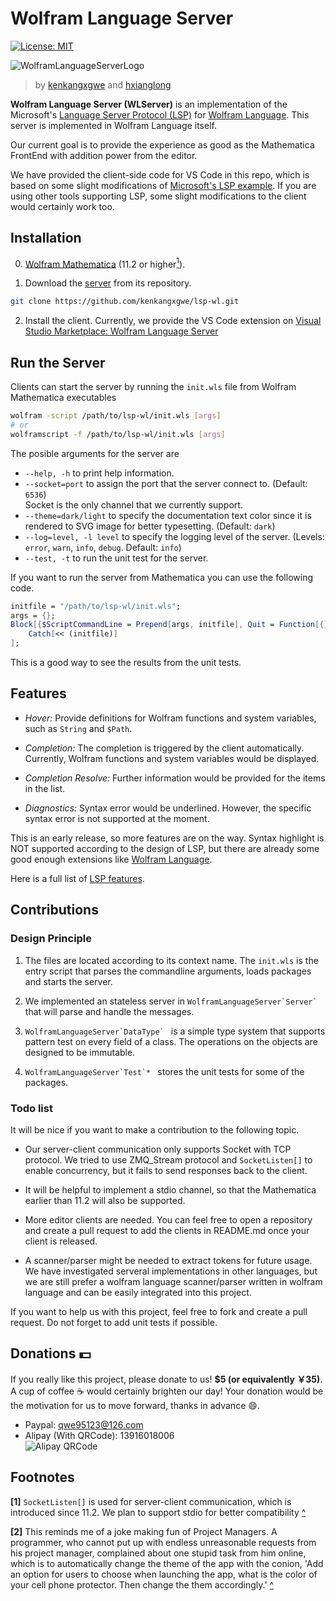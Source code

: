 # Wolfram Language Server

[![License: MIT](https://img.shields.io/badge/License-MIT-yellow.svg)](https://opensource.org/licenses/MIT)

![WolframLanguageServerLogo](https://raw.githubusercontent.com/kenkangxgwe/lsp-wl/develop/images/wolfram-language-server-logo-clipped.png)
> by [kenkangxgwe](mailto:kenkangxgwe@gmail.com) and [hxianglong](https://github.com/huxianglong) 

**Wolfram Language Server (WLServer)** is an implementation of the Microsoft's
[Language Server Protocol
(LSP)](https://microsoft.github.io/language-server-protocol) for [Wolfram
Language](http://www.wolfram.com/language). This server is
implemented in Wolfram Language itself.

Our current goal is to provide the experience as good as the Mathematica FrontEnd 
with addition power from the editor.

We have provided the client-side code for VS Code in this repo, which is based on some slight
modifications of [Microsoft's LSP
example](https://github.com/Microsoft/vscode-extension-samples/tree/master/lsp-sample).
If you are using other tools supporting LSP, some slight modifications to the
client would certainly work too.

## Installation

0. [Wolfram Mathematica](http://www.wolfram.com/mathematica/) (11.2 or
    higher<a name="ref1"></a>[<sup>1</sup>](#footnote1)).

1. Download the [server](https://github.com/kenkangxgwe/lsp-wl) from its
   repository.

  ``` sh
  git clone https://github.com/kenkangxgwe/lsp-wl.git
  ```

2. Install the client. Currently, we provide the VS Code extension on [Visual
Studio Marketplace: Wolfram Language Server]()

## Run the Server

Clients can start the server by running the `init.wls` file from Wolfram
Mathematica executables

``` sh
wolfram -script /path/to/lsp-wl/init.wls [args]
# or
wolframscript -f /path/to/lsp-wl/init.wls [args]
```

The posible arguments for the server are

* `--help, -h` to print help information.
* `--socket=port` to assign the port that the server connect to. (Default:
`6536`)  
Socket is the only channel that we currently support.
* `--theme=dark/light` to specify the documentation text color since it is rendered
  to SVG image for better typesetting. (Default: `dark`)
* `--log=level, -l level` to specify the logging level of the server.
  (Levels: `error`, `warn`, `info`, `debug`. Default: `info`)
* `--test, -t` to run the unit test for the server.

If you want to run the server from Mathematica you can use the following code.

``` mathematica
initfile = "/path/to/lsp-wl/init.wls";
args = {};
Block[{$ScriptCommandLine = Prepend[args, initfile], Quit = Function[{}, Throw[Null]]},
    Catch[<< (initfile)]
];
```

This is a good way to see the results from the unit tests.

## Features

- *Hover:* Provide definitions for Wolfram functions and system variables, such
  as `String` and `$Path`.

- *Completion:* The completion is triggered by the client automatically.
  Currently, Wolfram functions and system variables would be displayed.

- *Completion Resolve:* Further information would be provided for the items in
  the list.

- *Diagnostics:* Syntax error would be underlined. However, the specific syntax
  error is not supported at the moment.
  
This is an early release, so more features are on the way. Syntax highlight is
NOT supported according to the design of LSP, but there are already some good
enough extensions like [Wolfram
Language](https://marketplace.visualstudio.com/items?itemName=flipphillips.wolfram-language).

Here is a full list of [LSP features](https://microsoft.github.io/language-server-protocol/specification).

## Contributions

### Design Principle

1. The files are located according to its context name. The `init.wls` is the
   entry script that parses the commandline arguments, loads packages
   and starts the server.

2. We implemented an stateless server in ``WolframLanguageServer`Server` `` that
   will parse and handle the messages.

3. ``WolframLanguageServer`DataType` `` is a simple type system
   that supports pattern test on every field of a class. The operations on the
   objects are designed to be immutable.
   
4. ``WolframLanguageServer`Test`* `` stores the unit tests for some of
   the packages.
   
### Todo list

It will be nice if you want to make a contribution to the following topic. 

* Our server-client communication only supports Socket with TCP protocol. We
  tried to use ZMQ_Stream protocol and `SocketListen[]` to enable concurrency,
  but it fails to send responses back to the client.
  
* It will be helpful to implement a stdio channel, so that the Mathematica
  earlier than 11.2 will also be supported.
  
* More editor clients are needed. You can feel free to open a repository and
  create a pull request to add the clients in README.md once your client is released.
  
* A scanner/parser might be needed to extract tokens for future usage. We have
  investigated serveral implementations in other languages, but we are still
  prefer a wolfram language scanner/parser written in wolfram language and can
  be easily integrated into this project.

If you want to help us with this project, feel free to fork and create a pull
request. Do not forget to add unit tests if possible.

## Donations :dollar:

If you really like this project, please donate to us! **$5 (or equivalently
￥35)**. A cup of coffee :coffee: would certainly
brighten our day! Your donation would be the motivation for us to move forward,
thanks in advance :smile:.

- Paypal: qwe95123@126.com
- Alipay (With QRCode): 13916018006  
![Alipay
QRCode](https://raw.githubusercontent.com/kenkangxgwe/lsp-wl/develop/images/alipay.jpg)

## Footnotes

<a name="footnote1"> </a> **[1]** `SocketListen[]` is used for server-client
communication, which is introduced since 11.2. We plan to support stdio for
better compatibility [^](#ref1)

<a name="footnote2"> </a> **[2]** This reminds me of a joke making fun of
Project Managers. A programmer, who cannot put up with endless unreasonable
requests from his project manager, complained about one stupid task from him
online, which is to automatically change the theme of the app with the conion, 'Add an option for
users to choose when launching the app, what is the color of your cell phone
protector. Then change the them accordingly.' [^](#ref2)
